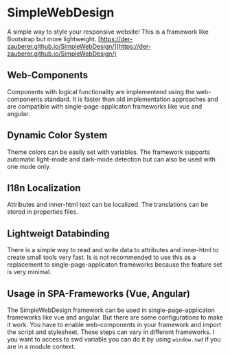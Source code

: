 # SimpleWebDesign

A simple way to style your responsive website! This is a framework like Bootstrap but more lightweight. [https://der-zauberer.github.io/SimpleWebDesign/](https://der-zauberer.github.io/SimpleWebDesign/)

## Web-Components

Components with logical functionality are implementend using the web-components standard. It is faster than old implementation approaches and are compatible with single-page-applicaton frameworks like vue and angular.

## Dynamic Color System

Theme colors can be easily set with variables. The framework supports automatic light-mode and dark-mode detection but can also be used with one mode only.

## I18n Localization

Attributes and inner-html text can be localized. The translations can be stored in properties files.

## Lightweigt Databinding

There is a simple way to read and write data to attributes and inner-html to create small tools very fast. Is is not recommended to use this as a replacement to single-page-applicaton frameworks because the feature set is very minimal.

## Usage in SPA-Frameworks (Vue, Angular)

The SimpleWebDesign framework can be used in single-page-applicaton frameworks like vue and angular. But there are some configurations to make it work. You have to enable web-components in your framework and import the script and stylesheet. These steps can vary in different frameworks. I you want to access to swd variable you can do it by using `window.swd` if you are in a module context.